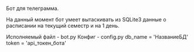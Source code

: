 Бот для телеграмма.

На данный момент бот умеет вытаскивать из SQLite3 данные о расписании на текущий семестр и на 1 день.

Исполняемый файл - bot.py
Конфиг - config.py
db_name = 'НазваниеБД'
token = 'api_токен_бота'
